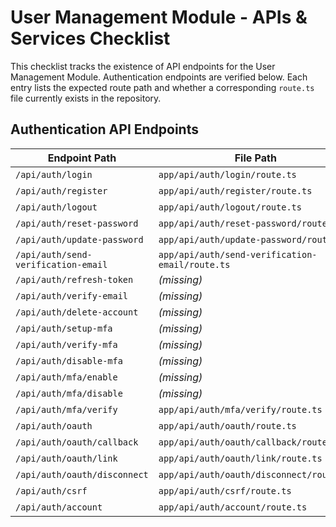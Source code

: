 # User Management Module - APIs & Services Checklist

This checklist tracks the existence of API endpoints for the User Management Module. Authentication endpoints are verified below. Each entry lists the expected route path and whether a corresponding `route.ts` file currently exists in the repository.

## Authentication API Endpoints

| Endpoint Path | File Path | Exists? |
|---------------|----------|---------|
| `/api/auth/login` | `app/api/auth/login/route.ts` | ✅ |
| `/api/auth/register` | `app/api/auth/register/route.ts` | ✅ |
| `/api/auth/logout` | `app/api/auth/logout/route.ts` | ✅ |
| `/api/auth/reset-password` | `app/api/auth/reset-password/route.ts` | ✅ |
| `/api/auth/update-password` | `app/api/auth/update-password/route.ts` | ✅ |
| `/api/auth/send-verification-email` | `app/api/auth/send-verification-email/route.ts` | ✅ |
| `/api/auth/refresh-token` | _(missing)_ | ❌ |
| `/api/auth/verify-email` | _(missing)_ | ❌ |
| `/api/auth/delete-account` | _(missing)_ | ❌ |
| `/api/auth/setup-mfa` | _(missing)_ | ❌ |
| `/api/auth/verify-mfa` | _(missing)_ | ❌ |
| `/api/auth/disable-mfa` | _(missing)_ | ❌ |
| `/api/auth/mfa/enable` | _(missing)_ | ❌ |
| `/api/auth/mfa/disable` | _(missing)_ | ❌ |
| `/api/auth/mfa/verify` | `app/api/auth/mfa/verify/route.ts` | ✅ |
| `/api/auth/oauth` | `app/api/auth/oauth/route.ts` | ✅ |
| `/api/auth/oauth/callback` | `app/api/auth/oauth/callback/route.ts` | ✅ |
| `/api/auth/oauth/link` | `app/api/auth/oauth/link/route.ts` | ✅ |
| `/api/auth/oauth/disconnect` | `app/api/auth/oauth/disconnect/route.ts` | ✅ |
| `/api/auth/csrf` | `app/api/auth/csrf/route.ts` | ✅ |
| `/api/auth/account` | `app/api/auth/account/route.ts` | ✅ |

